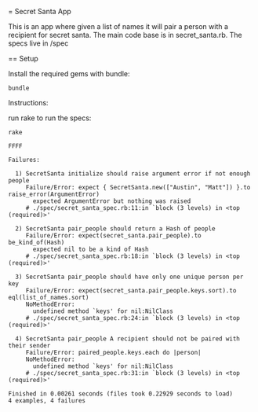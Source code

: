 = Secret Santa App

This is an app where given a list of names it will pair a person with a recipient for secret santa.  The main code base is in secret_santa.rb.  The specs live in /spec

== Setup

Install the required gems with bundle:

```
bundle
```

Instructions:

run rake to run the specs:

```
rake

FFFF

Failures:

  1) SecretSanta initialize should raise argument error if not enough people
     Failure/Error: expect { SecretSanta.new(["Austin", "Matt"]) }.to raise_error(ArgumentError)
       expected ArgumentError but nothing was raised
     # ./spec/secret_santa_spec.rb:11:in `block (3 levels) in <top (required)>'

  2) SecretSanta pair_people should return a Hash of people
     Failure/Error: expect(secret_santa.pair_people).to be_kind_of(Hash)
       expected nil to be a kind of Hash
     # ./spec/secret_santa_spec.rb:18:in `block (3 levels) in <top (required)>'

  3) SecretSanta pair_people should have only one unique person per key
     Failure/Error: expect(secret_santa.pair_people.keys.sort).to eql(list_of_names.sort)
     NoMethodError:
       undefined method `keys' for nil:NilClass
     # ./spec/secret_santa_spec.rb:24:in `block (3 levels) in <top (required)>'

  4) SecretSanta pair_people A recipient should not be paired with their sender
     Failure/Error: paired_people.keys.each do |person|
     NoMethodError:
       undefined method `keys' for nil:NilClass
     # ./spec/secret_santa_spec.rb:31:in `block (3 levels) in <top (required)>'

Finished in 0.00261 seconds (files took 0.22929 seconds to load)
4 examples, 4 failures

```